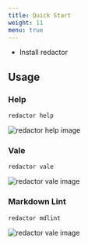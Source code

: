 ```yaml
---
title: Quick Start
weight: 11
menu: true
---
```


- Install redactor

## Usage

### Help

`redactor help`

![redactor help image](redactor-help.png)

### Vale

`redactor vale`

![redactor vale image](redactor-vale.png)

### Markdown Lint

`redactor mdlint`

![redactor vale image](redactor-mdlint.png)
